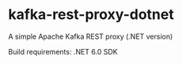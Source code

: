 # kafka-rest-proxy-dotnet
A simple Apache Kafka REST proxy (.NET version)

Build requirements: .NET 6.0 SDK
